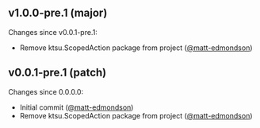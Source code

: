 ## v1.0.0-pre.1 (major)

Changes since v0.0.1-pre.1:

- Remove ktsu.ScopedAction package from project ([@matt-edmondson](https://github.com/matt-edmondson))

## v0.0.1-pre.1 (patch)

Changes since 0.0.0.0:

- Initial commit ([@matt-edmondson](https://github.com/matt-edmondson))
- Remove ktsu.ScopedAction package from project ([@matt-edmondson](https://github.com/matt-edmondson))


